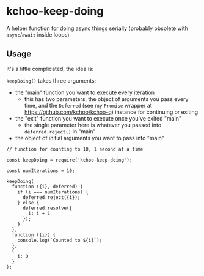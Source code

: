# kchoo-keep-doing

A helper function for doing async things serially (probably obsolete with `async`/`await` inside loops)

## Usage

It's a little complicated, the idea is:

`keepDoing()` takes three arguments:
* the "main" function you want to execute every iteration
  * this has two parameters, the object of arguments you pass every time, and the `Deferred` (see my `Promise` wrapper at https://github.com/kchoo/kchoo-q) instance for continuing or exiting
* the "exit" function you want to execute once you've exited "main"
  * the single parameter here is whatever you passed into `deferred.reject()` in "main"
* the object of initial arguments you want to pass into "main"

```
// function for counting to 10, 1 second at a time

const keepDoing = require('kchoo-keep-doing');

const numIterations = 10;

keepDoing(
  function ({i}, deferred) {
    if (i === numIterations) {
      deferred.reject({i});
    } else {
      deferred.resolve({
        i: i + 1
      });
    }
  },
  function ({i}) {
    console.log(`Counted to ${i}`);
  },
  {
    i: 0
  }
);
```
